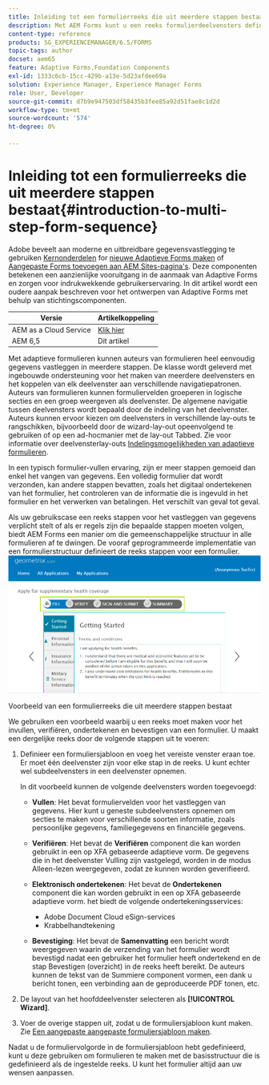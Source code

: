 ```yaml
---
title: Inleiding tot een formulierreeks die uit meerdere stappen bestaat
description: Met AEM Forms kunt u een reeks formulierdeelvensters definiëren waarin gebruikers door een adaptief formulier moeten navigeren en dit moeten invullen.
content-type: reference
products: SG_EXPERIENCEMANAGER/6.5/FORMS
topic-tags: author
docset: aem65
feature: Adaptive Forms,Foundation Components
exl-id: 1333c6cb-15cc-429b-a13e-5d23afdee69a
solution: Experience Manager, Experience Manager Forms
role: User, Developer
source-git-commit: d7b9e947503df58435b3fee85a92d51fae8c1d2d
workflow-type: tm+mt
source-wordcount: '574'
ht-degree: 0%

---
```


# Inleiding tot een formulierreeks die uit meerdere stappen bestaat{#introduction-to-multi-step-form-sequence}

<span class="preview"> Adobe beveelt aan moderne en uitbreidbare gegevensvastlegging te gebruiken [Kernonderdelen](https://experienceleague.adobe.com/docs/experience-manager-core-components/using/adaptive-forms/introduction.html) for [nieuwe Adaptieve Forms maken](/help/forms/using/create-an-adaptive-form-core-components.md) of [Aangepaste Forms toevoegen aan AEM Sites-pagina&#39;s](/help/forms/using/create-or-add-an-adaptive-form-to-aem-sites-page.md). Deze componenten betekenen een aanzienlijke vooruitgang in de aanmaak van Adaptive Forms en zorgen voor indrukwekkende gebruikerservaring. In dit artikel wordt een oudere aanpak beschreven voor het ontwerpen van Adaptive Forms met behulp van stichtingscomponenten. </span>

| Versie | Artikelkoppeling |
| -------- | ---------------------------- |
| AEM as a Cloud Service | [Klik hier](https://experienceleague.adobe.com/docs/experience-manager-cloud-service/content/forms/adaptive-forms-authoring/authoring-adaptive-forms-foundation-components/configure-layout-of-an-adaptive-form/introduction-form-sequence.html) |
| AEM 6,5 | Dit artikel |


Met adaptieve formulieren kunnen auteurs van formulieren heel eenvoudig gegevens vastleggen in meerdere stappen. De klasse wordt geleverd met ingebouwde ondersteuning voor het maken van meerdere deelvensters en het koppelen van elk deelvenster aan verschillende navigatiepatronen. Auteurs van formulieren kunnen formuliervelden groeperen in logische secties en een groep weergeven als deelvenster. De algemene navigatie tussen deelvensters wordt bepaald door de indeling van het deelvenster. Auteurs kunnen ervoor kiezen om deelvensters in verschillende lay-outs te rangschikken, bijvoorbeeld door de wizard-lay-out opeenvolgend te gebruiken of op een ad-hocmanier met de lay-out Tabbed. Zie voor informatie over deelvensterlay-outs [Indelingsmogelijkheden van adaptieve formulieren](../../forms/using/layout-capabilities-adaptive-forms.md).

In een typisch formulier-vullen ervaring, zijn er meer stappen gemoeid dan enkel het vangen van gegevens. Een volledig formulier dat wordt verzonden, kan andere stappen bevatten, zoals het digitaal ondertekenen van het formulier, het controleren van de informatie die is ingevuld in het formulier en het verwerken van betalingen. Het verschilt van geval tot geval.

Als uw gebruikscase een reeks stappen voor het vastleggen van gegevens verplicht stelt of als er regels zijn die bepaalde stappen moeten volgen, biedt AEM Forms een manier om die gemeenschappelijke structuur in alle formulieren af te dwingen. De vooraf geprogrammeerde implementatie van een formulierstructuur definieert de reeks stappen voor een formulier. ![Voorbeeld van een formulierreeks die uit meerdere stappen bestaat](assets/formpipeline.png)

Voorbeeld van een formulierreeks die uit meerdere stappen bestaat

We gebruiken een voorbeeld waarbij u een reeks moet maken voor het invullen, verifiëren, ondertekenen en bevestigen van een formulier. U maakt een dergelijke reeks door de volgende stappen uit te voeren:

1. Definieer een formuliersjabloon en voeg het vereiste venster eraan toe. Er moet één deelvenster zijn voor elke stap in de reeks. U kunt echter wel subdeelvensters in een deelvenster opnemen.

   In dit voorbeeld kunnen de volgende deelvensters worden toegevoegd:

   * **Vullen**: Het bevat formuliervelden voor het vastleggen van gegevens. Hier kunt u geneste subdeelvensters opnemen om secties te maken voor verschillende soorten informatie, zoals persoonlijke gegevens, familiegegevens en financiële gegevens.

   * **Verifiëren**: Het bevat de **Verifiëren** component die kan worden gebruikt in een op XFA gebaseerde adaptieve vorm. De gegevens die in het deelvenster Vulling zijn vastgelegd, worden in de modus Alleen-lezen weergegeven, zodat ze kunnen worden geverifieerd.

   * **Elektronisch ondertekenen**: Het bevat de **Ondertekenen** component die kan worden gebruikt in een op XFA gebaseerde adaptieve vorm. het biedt de volgende ondertekeningsservices:

      * Adobe Document Cloud eSign-services
      * Krabbelhandtekening

   * **Bevestiging**: Het bevat de **Samenvatting** een bericht wordt weergegeven waarin de verzending van het formulier wordt bevestigd nadat een gebruiker het formulier heeft ondertekend en de stap Bevestigen (overzicht) in de reeks heeft bereikt. De auteurs kunnen de tekst van de Summiere component vormen, een dank u bericht tonen, een verbinding aan de geproduceerde PDF tonen, etc.

1. De layout van het hoofddeelvenster selecteren als **[!UICONTROL Wizard]**.
1. Voer de overige stappen uit, zodat u de formuliersjabloon kunt maken. Zie [Een aangepaste aangepaste formuliersjabloon maken](../../forms/using/custom-adaptive-forms-templates.md).

Nadat u de formuliervolgorde in de formuliersjabloon hebt gedefinieerd, kunt u deze gebruiken om formulieren te maken met de basisstructuur die is gedefinieerd als de ingestelde reeks. U kunt het formulier altijd aan uw wensen aanpassen.
